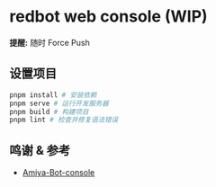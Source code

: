 # redbot web console (WIP)

**提醒:** 随时 Force Push

## 设置项目

```bash
pnpm install # 安装依赖
pnpm serve # 运行开发服务器
pnpm build # 构建项目
pnpm lint # 检查并修复语法错误
```

## 鸣谢 & 参考

- [Amiya-Bot-console](https://github.com/AmiyaBot/Amiya-Bot-console)
